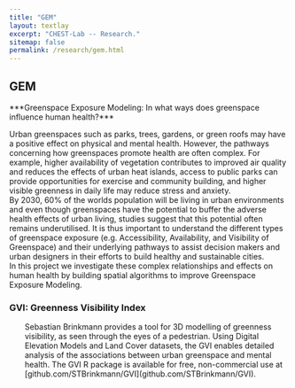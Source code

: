```yaml
---
title: "GEM"
layout: textlay
excerpt: "CHEST-Lab -- Research."
sitemap: false
permalink: /research/gem.html
---
```


## GEM
<p style=”font-family:Times; font-size: 20px;”>
***Greenspace Exposure Modeling: In what ways does greenspace influence human health?***<br>
</p>
Urban greenspaces such as parks, trees, gardens, or green roofs may have a positive effect on physical and mental health. However, the pathways concerning how greenspaces promote health are often complex. For example, higher availability of vegetation contributes to improved air quality and reduces the effects of urban heat islands, access to public parks can provide opportunities for exercise and community building, and higher visible greenness in daily life may reduce stress and anxiety.<br>
By 2030, 60% of the worlds population will be living in urban environments and even though greenspaces have the potential to buffer the adverse health effects of urban living, studies suggest that this potential often remains underutilised. It is thus important to understand the different types of greenspace exposure (e.g. Accessibility, Availability, and Visibility of Greenspace) and their underlying pathways to assist decision makers and urban designers in their efforts to build healthy and sustainable cities.<br>
In this project we investigate these complex relationships and effects on human health by building spatial algorithms to improve Greenspace Exposure Modeling.<br>

### GVI: Greenness Visibility Index
<div style="margin-left: 2em;">
Sebastian Brinkmann provides a tool for 3D modelling of greenness visibility, as seen through the eyes of a pedestrian. Using Digital Elevation Models and Land Cover datasets, the GVI enables detailed analysis of the associations between urban greenspace and mental health. The GVI R package is available for free, non-commercial use at [github.com/STBrinkmann/GVI](github.com/STBrinkmann/GVI).
</div>